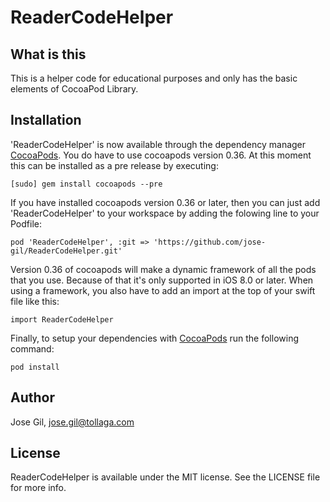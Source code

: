 # ReaderCodeHelper

## What is this 

This is a helper code for educational purposes and only has the basic elements of CocoaPod Library. 

## Installation

'ReaderCodeHelper' is now available through the dependency manager [CocoaPods](http://cocoapods.org). 
You do have to use cocoapods version 0.36. At this moment this can be installed as a pre release by executing:

```
[sudo] gem install cocoapods --pre
```

If you have installed cocoapods version 0.36 or later, then you can just add 'ReaderCodeHelper'  to your workspace by adding the folowing line to your Podfile:

```
pod 'ReaderCodeHelper', :git => 'https://github.com/jose-gil/ReaderCodeHelper.git'
```

Version 0.36 of cocoapods will make a dynamic framework of all the pods that you use. Because of that it's only supported in iOS 8.0 or later. When using a framework, you also have to add an import at the top of your swift file like this:

```
import ReaderCodeHelper
```

Finally, to setup your dependencies  with [CocoaPods](http://cocoapods.org) run the following command:

```
pod install
```


## Author

Jose Gil, jose.gil@tollaga.com

## License

ReaderCodeHelper is available under the MIT license. See the LICENSE file for more info.

